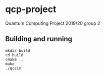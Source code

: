 # qcp-project
Quantum Computing Project 2019/20 group 2

## Building and running

```
mkdir build
cd build
cmake ..
make
./qcsim
```
